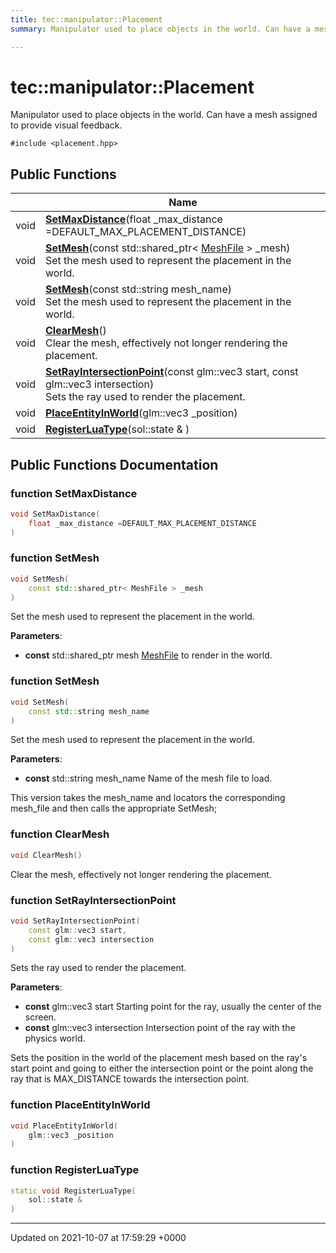 ```yaml
---
title: tec::manipulator::Placement
summary: Manipulator used to place objects in the world. Can have a mesh assigned to provide visual feedback. 

---
```


# tec::manipulator::Placement



Manipulator used to place objects in the world. Can have a mesh assigned to provide visual feedback. 


`#include <placement.hpp>`

## Public Functions

|                | Name           |
| -------------- | -------------- |
| void | **[SetMaxDistance](/engine/Classes/classtec_1_1manipulator_1_1_placement/#function-setmaxdistance)**(float _max_distance =DEFAULT_MAX_PLACEMENT_DISTANCE) |
| void | **[SetMesh](/engine/Classes/classtec_1_1manipulator_1_1_placement/#function-setmesh)**(const std::shared_ptr< [MeshFile](/engine/Classes/classtec_1_1_mesh_file/) > _mesh)<br>Set the mesh used to represent the placement in the world.  |
| void | **[SetMesh](/engine/Classes/classtec_1_1manipulator_1_1_placement/#function-setmesh)**(const std::string mesh_name)<br>Set the mesh used to represent the placement in the world.  |
| void | **[ClearMesh](/engine/Classes/classtec_1_1manipulator_1_1_placement/#function-clearmesh)**()<br>Clear the mesh, effectively not longer rendering the placement.  |
| void | **[SetRayIntersectionPoint](/engine/Classes/classtec_1_1manipulator_1_1_placement/#function-setrayintersectionpoint)**(const glm::vec3 start, const glm::vec3 intersection)<br>Sets the ray used to render the placement.  |
| void | **[PlaceEntityInWorld](/engine/Classes/classtec_1_1manipulator_1_1_placement/#function-placeentityinworld)**(glm::vec3 _position) |
| void | **[RegisterLuaType](/engine/Classes/classtec_1_1manipulator_1_1_placement/#function-registerluatype)**(sol::state & ) |

## Public Functions Documentation

### function SetMaxDistance

```cpp
void SetMaxDistance(
    float _max_distance =DEFAULT_MAX_PLACEMENT_DISTANCE
)
```


### function SetMesh

```cpp
void SetMesh(
    const std::shared_ptr< MeshFile > _mesh
)
```

Set the mesh used to represent the placement in the world. 

**Parameters**: 

  * **const** std::shared_ptr<MeshFile> mesh [MeshFile](/engine/Classes/classtec_1_1_mesh_file/) to render in the world. 


### function SetMesh

```cpp
void SetMesh(
    const std::string mesh_name
)
```

Set the mesh used to represent the placement in the world. 

**Parameters**: 

  * **const** std::string mesh_name Name of the mesh file to load. 


This version takes the mesh_name and locators the corresponding mesh_file and then calls the appropriate SetMesh;


### function ClearMesh

```cpp
void ClearMesh()
```

Clear the mesh, effectively not longer rendering the placement. 

### function SetRayIntersectionPoint

```cpp
void SetRayIntersectionPoint(
    const glm::vec3 start,
    const glm::vec3 intersection
)
```

Sets the ray used to render the placement. 

**Parameters**: 

  * **const** glm::vec3 start Starting point for the ray, usually the center of the screen. 
  * **const** glm::vec3 intersection Intersection point of the ray with the physics world. 


Sets the position in the world of the placement mesh based on the ray's start point and going to either the intersection point or the point along the ray that is MAX_DISTANCE towards the intersection point.


### function PlaceEntityInWorld

```cpp
void PlaceEntityInWorld(
    glm::vec3 _position
)
```


### function RegisterLuaType

```cpp
static void RegisterLuaType(
    sol::state & 
)
```


-------------------------------

Updated on 2021-10-07 at 17:59:29 +0000